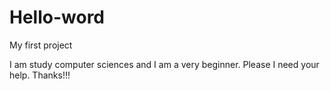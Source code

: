 # Hello-word
My first project

I am study computer sciences and I am a very beginner. Please I need your help. Thanks!!!
